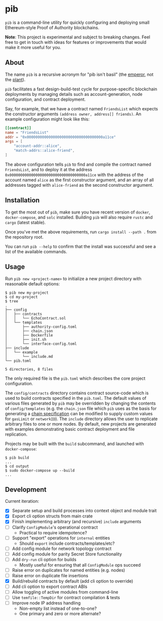 # pib

`pib` is a command-line utility for quickly configuring and deploying small Ethereum-style
Proof of Authority blockchains.

**Note**: This project is experimental and subject to breaking changes. Feel free to get
in touch with ideas for features or improvements that would make it more useful for you.


## About

The name `pib` is a recursive acronym for "pib isn't basil" (the [emperor](https://en.wikipedia.org/wiki/Basil_I),
not the [plant](https://en.wikipedia.org/wiki/Basil)).

`pib` facilitates a fast design-build-test cycle for purpose-specific blockchain deployments
by managing details such as account-generation, node configuration, and contract deployment.

Say, for example, that we have a contract named `FriendsList` which expects the constructor
arguments `(address owner, address[] friends)`.  An example configuration might look like
this:

```toml
[[contract]]
name = "FriendsList"
addr = "0x00000000000000000000000000000000000a11ce"
args = [
    "account-addr::alice",
    "match-addrs::alice-friend",
]
```

The above configuration tells `pib` to find and compile the contract named `FriendsList`, and to deploy
it at the address `0x00000000000000000000000000000000000a11ce` with the address of the account
named `alice` as the first constructor argument, and an array of all addresses tagged with `alice-friend`
as the second constructor argument.


## Installation

To get the most out of `pib`, make sure you have recent version of `docker`, `docker-compose`,
and `solc` installed.  Building `pib` will also require `rustc` and `cargo` (latest stable).

Once you've met the above requirements, run `cargo install --path .` from the repository root.

You can run `pib --help` to confirm that the install was successful and see a list of the
available commands.


## Usage

Run `pib new <project-name>` to initialize a new project directory with reasonable default options:

```
$ pib new my-project
$ cd my-project
$ tree
.
├── config
│   ├── contracts
│   │   └── EchoContract.sol
│   └── templates
│       ├── authority-config.toml
│       ├── chain.json
│       ├── Dockerfile
│       ├── init.sh
│       └── interface-config.toml
├── include
│   └── example
│       └── include.md
└── pib.toml

5 directories, 8 files
```

The only required file is the `pib.toml` which describes the core project configuration.

The `config/contracts` directory contains contract source-code which is used to build contracts
specified in the `pib.toml`.  The default values of various files generated by `pib` may be
overridden by changing the contents of `config/templates` (e.g. the `chain.json` file which
`pib` uses as the basis for generating a [chain specification](https://wiki.parity.io/Chain-specification)
can be modified to supply custom values for `gasLimit` or `networkID`).  The `include` directory
allows the user to replicate arbitrary files to one or more nodes.  By default, new projects
are generated with examples demonstrating basic contract deployment and file replication.

Projects may be built with the `build` subcommand, and launched with `docker-compose`:

```
$ pib build
...
$ cd output
$ sudo docker-compose up --build
... 
```

## Development

Current iteration:

- [x] Separate setup and build processes into context object and module trait
- [x] Export cli option structs from main crate
- [x] Finish implementing arbitrary (and recursive) `include` arguments
- [ ] Clarify `ConfigModule`'s operational contract
  - Practical to require idempotence?
- [ ] Support "export" operations for `internal` entities
  - Should `export` include contracts/templates/etc?
- [ ] Add config module for network topology contract
- [ ] Add config module for parity Secret Store functionality
- [ ] Add `dry-run` cli option for builds
  - Mostly useful for ensuring that all `ConfigModule` ops succeed
- [ ] Raise error on duplicates for named entities (e.g. nodes)
- [ ] Raise error on duplicate file insertions
- [x] Build/rebuild contracts by default (add cli option to override)
- [ ] Add cli option to export contract ABIs
- [ ] Allow toggling of active modules from command-line
- [ ] Use `temfile::TempDir` for contract compilation & tests
- [ ] Improve node IP address handling
  - Non-empty list instead of one-to-one?
  - One primary and zero or more alternate?

